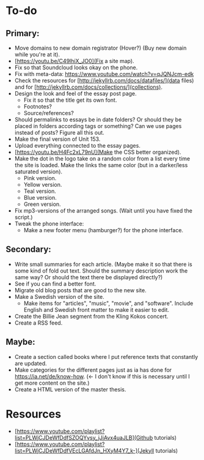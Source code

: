 # To-do

## Primary:
- Move domains to new domain registrator (Hover?) (Buy new domain while you're at it).
- [https://youtu.be/C49lhiX_JO0](Fix a site map).
- Fix so that Soundcloud looks okay on the phone.
- Fix with meta-data: https://www.youtube.com/watch?v=qJQNJcm-edk
- Check the resources for [http://jekyllrb.com/docs/datafiles/](data files) and for [http://jekyllrb.com/docs/collections/](collections).
- Design the look and feel of the essay post page.
	- Fix it so that the title get its own font.
	- Footnotes?
	- Source/references?
- Should permalinks to essays be in date folders? Or should they be placed in folders according tags or something? Can we use pages instead of posts? Figure all this out.
- Make the final version of Unit 153.
- Upload everything connected to the essay pages.
- [https://youtu.be/H4Fc2xL79nU](Make the CSS better organized).
- Make the dot in the logo take on a random color from a list every time the site is loaded. Make the links the same color (but in a darker/less saturated version).
	- Pink version.
	- Yellow version.
	- Teal version.
	- Blue version.
	- Green version.
- Fix mp3-versions of the arranged songs. (Wait until you have fixed the script.)
- Tweak the phone interface:
	- Make a new footer menu (hamburger?) for the phone interface.


## Secondary:
- Write small summaries for each article. (Maybe make it so that there is some kind of fold out text. Should the summary description work the same way? Or should the text there be displayed directly?)
- See if you can find a better font.
- Migrate old blog posts that are good to the new site.
- Make a Swedish version of the site.
	- Make items for "articles", "music", "movie", and "software". Include English and Swedish front matter to make it easier to edit.
- Create the Billie Jean segment from the Kling Kokos concert.
- Create a RSS feed.

## Maybe:
- Create a section called books where I put reference texts that constantly are updated.
- Make categories for the different pages just as ia has done for https://ia.net/de/know-how. (<- I don't know if this is necessary until I get more content on the site.)
- Create a HTML version of the master thesis. 


# Resources

- [https://www.youtube.com/playlist?list=PLWjCJDeWfDdfSZOQYvsy_jJiAvx4uaJLB](Github tutorials)
- [https://www.youtube.com/playlist?list=PLWjCJDeWfDdfVEcLGAfdJn_HXyM4Y7_k-](Jekyll tutorials)